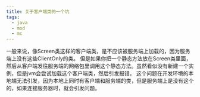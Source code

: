 ```yaml
---
title: 关于客户端类的一个坑
tags: 
  - java
  - mod
  - mc
---
```

一般来说，像Screen类这样的客户端类，是不应该被服务端上加载的，因为服务端上没有这些ClientOnly的类。
但是如果你把一个静态方法放在Screen类里面，然后从客户端发往服务端的网络包里调用这个静态方法。虽然看似没有新建一个实例，但是jvm会尝试加载这个客户端类，然后引发报错。
这个问题在开发环境的本地端无法引发，因为本地上同时有客户端和服务端的类，但是服务端上是没有这个的，如果连接服务器时，就会引发问题。
